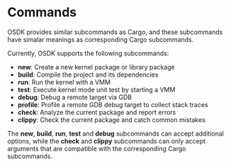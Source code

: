 # Commands

OSDK provides similar subcommands as Cargo,
and these subcommands have simalar meanings
as corresponding Cargo subcommands.

Currently, OSDK supports the following subcommands:

- **new**: Create a new kernel package or library package
- **build**: Compile the project and its dependencies
- **run**: Run the kernel with a VMM
- **test**: Execute kernel mode unit test by starting a VMM
- **debug**: Debug a remote target via GDB
- **profile**: Profile a remote GDB debug target to collect stack traces
- **check**: Analyze the current package and report errors
- **clippy**: Check the current package and catch common mistakes

The **new**, **build**, **run**, **test** and **debug** subcommands
can accept additional options,
while the **check** and **clippy** subcommands can only accept arguments 
that are compatible with the corresponding Cargo subcommands.
